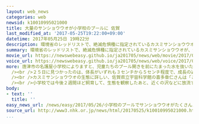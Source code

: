 ```yaml
---
layout: web_news
categories: web
newsid: k10010995021000
title: 大量のサンショウウオが小学校のプールに 佐賀
last_modified_at: '2017-05-25T19:22:00+09:00'
datetime: 2017年05月25日 19時22分
description: 環境省のレッドリストで、絶滅危惧種に指定されているカスミサンショウウオが、佐賀県唐津市の小学校のプールから大量に見つかりました。専門家は、近くに生息するカスミサンショウウオが産み付けた卵から、繁殖した可能性があると指摘しています。
summary: 環境省のレッドリストで、絶滅危惧種に指定されているカスミサンショウウオが、佐賀県唐津市の小学校のプールから大量に見つかりました。専門家は、近くに生息するカスミサンショウウオが産み付けた卵から、繁殖した可能性があると指摘しています。
movie_url: https://newswebeasy.github.io/ja201705/news/web/movie/2017/05/26/k10010995021000.mp4
voice_url: https://newswebeasy.github.io/ja201705/news/web/voice/2017/05/26/k10010995021000.mp3
more: 唐津市の名護屋小学校によりますと、児童たちのプール開きを前にたまった水を抜いたところ、２５日午前、大量のカスミサンショウウオが見つかりました。<br />カスミサンショウウオは、西日本に生息する体長１０センチほどの小型のサンショウウオで、環境省のレッドリストで絶滅危惧種に指定されています。<br
  /><br />２５日に見つかったのは、体長がいずれも３センチから５センチ程度で、成長の過程にあるとみられ、子どもたちが、プールに入って捕獲した結果、およそ１００匹が確認されました。<br
  /><br />カスミサンショウウオの生態に詳しい、佐賀県立宇宙科学館の喜多章仁さんは「この小学校のプールが産卵に適した環境にあり、春までに産み付けられた卵から繁殖して成長したものと見られる」と指摘しています。<br
  /><br />小学校では今後２週間ほど飼育して、生態を観察したあと、近くの沢などに放流するということです。<br />６年生の女子児童は「珍しい生き物だと聞いて自分の学校にそんな生き物がいるのだとうれしくなりました。来年もプールに来てほしいです」と話していました。
body:
- text: ''
  title: ''
easy_news_url: /news/easy/2017/05/26/小学校のプールでサンショウウオがたくさん見つかる/
source_url: http://www3.nhk.or.jp/news/html/20170525/k10010995021000.html
...
```

